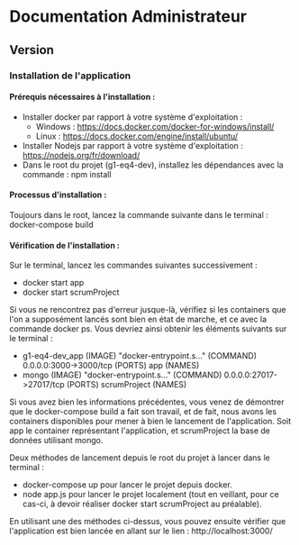 # Documentation Administrateur

## Version 

### Installation de l'application

#### Prérequis nécessaires à l'installation :

- Installer docker par rapport à votre système d'exploitation :
    - Windows : https://docs.docker.com/docker-for-windows/install/
    - Linux : https://docs.docker.com/engine/install/ubuntu/
- Installer Nodejs par rapport à votre système d'exploitation : https://nodejs.org/fr/download/
- Dans le root du projet (g1-eq4-dev), installez les dépendances avec la commande : npm install

#### Processus d'installation :

Toujours dans le root, lancez la commande suivante dans le terminal : docker-compose build

#### Vérification de l'installation :

Sur le terminal, lancez les commandes suivantes successivement :
- docker start app
- docker start scrumProject
    
Si vous ne rencontrez pas d'erreur jusque-là, vérifiez si les containers que l'on a supposément lancés sont bien en état de marche, et ce avec la commande docker ps.
Vous devriez ainsi obtenir les éléments suivants sur le terminal :
- g1-eq4-dev_app (IMAGE) "docker-entrypoint.s…" (COMMAND) 0.0.0.0:3000->3000/tcp (PORTS) app (NAMES)
- mongo (IMAGE) "docker-entrypoint.s…" (COMMAND) 0.0.0.0:27017->27017/tcp (PORTS) scrumProject (NAMES)
    
Si vous avez bien les informations précédentes, vous venez de démontrer que le docker-compose build a fait son travail, et de fait, nous avons les 
containers disponibles pour mener à bien le lancement de l'application. Soit app le container représentant l'application, et scrumProject la base de données utilisant mongo.

Deux méthodes de lancement depuis le root du projet à lancer dans le terminal :
- docker-compose up pour lancer le projet depuis docker.
- node app.js pour lancer le projet localement (tout en veillant, pour ce cas-ci, à devoir réaliser docker start scrumProject au préalable).
    
En utilisant une des méthodes ci-dessus, vous pouvez ensuite vérifier que l'application est bien lancée en allant sur le lien : http://localhost:3000/
